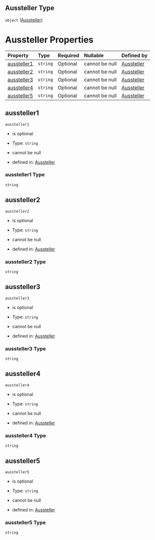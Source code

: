 ## Aussteller Type

`object` ([Aussteller](aussteller.md))

# Aussteller Properties

| Property                    | Type     | Required | Nullable       | Defined by                                                                                                                                                                          |
| :-------------------------- | :------- | :------- | :------------- | :---------------------------------------------------------------------------------------------------------------------------------------------------------------------------------- |
| [aussteller1](#aussteller1) | `string` | Optional | cannot be null | [Aussteller](aussteller-properties-aussteller1.md "https://raw.githubusercontent.com/conuti-gmbh/bo4e-schema/master/schemas/v1/com/Aussteller.schema.json#/properties/aussteller1") |
| [aussteller2](#aussteller2) | `string` | Optional | cannot be null | [Aussteller](aussteller-properties-aussteller2.md "https://raw.githubusercontent.com/conuti-gmbh/bo4e-schema/master/schemas/v1/com/Aussteller.schema.json#/properties/aussteller2") |
| [aussteller3](#aussteller3) | `string` | Optional | cannot be null | [Aussteller](aussteller-properties-aussteller3.md "https://raw.githubusercontent.com/conuti-gmbh/bo4e-schema/master/schemas/v1/com/Aussteller.schema.json#/properties/aussteller3") |
| [aussteller4](#aussteller4) | `string` | Optional | cannot be null | [Aussteller](aussteller-properties-aussteller4.md "https://raw.githubusercontent.com/conuti-gmbh/bo4e-schema/master/schemas/v1/com/Aussteller.schema.json#/properties/aussteller4") |
| [aussteller5](#aussteller5) | `string` | Optional | cannot be null | [Aussteller](aussteller-properties-aussteller5.md "https://raw.githubusercontent.com/conuti-gmbh/bo4e-schema/master/schemas/v1/com/Aussteller.schema.json#/properties/aussteller5") |

## aussteller1



`aussteller1`

*   is optional

*   Type: `string`

*   cannot be null

*   defined in: [Aussteller](aussteller-properties-aussteller1.md "https://raw.githubusercontent.com/conuti-gmbh/bo4e-schema/master/schemas/v1/com/Aussteller.schema.json#/properties/aussteller1")

### aussteller1 Type

`string`

## aussteller2



`aussteller2`

*   is optional

*   Type: `string`

*   cannot be null

*   defined in: [Aussteller](aussteller-properties-aussteller2.md "https://raw.githubusercontent.com/conuti-gmbh/bo4e-schema/master/schemas/v1/com/Aussteller.schema.json#/properties/aussteller2")

### aussteller2 Type

`string`

## aussteller3



`aussteller3`

*   is optional

*   Type: `string`

*   cannot be null

*   defined in: [Aussteller](aussteller-properties-aussteller3.md "https://raw.githubusercontent.com/conuti-gmbh/bo4e-schema/master/schemas/v1/com/Aussteller.schema.json#/properties/aussteller3")

### aussteller3 Type

`string`

## aussteller4



`aussteller4`

*   is optional

*   Type: `string`

*   cannot be null

*   defined in: [Aussteller](aussteller-properties-aussteller4.md "https://raw.githubusercontent.com/conuti-gmbh/bo4e-schema/master/schemas/v1/com/Aussteller.schema.json#/properties/aussteller4")

### aussteller4 Type

`string`

## aussteller5



`aussteller5`

*   is optional

*   Type: `string`

*   cannot be null

*   defined in: [Aussteller](aussteller-properties-aussteller5.md "https://raw.githubusercontent.com/conuti-gmbh/bo4e-schema/master/schemas/v1/com/Aussteller.schema.json#/properties/aussteller5")

### aussteller5 Type

`string`
